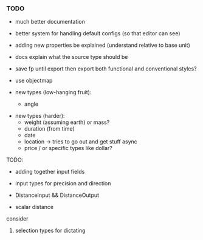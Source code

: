 ### TODO

- much better documentation
- better system for handling default configs (so that editor can see)
- adding new properties be explained (understand relative to base unit)
- docs explain what the source type should be
- save fp until export then export both functional and conventional styles?
- use objectmap

- new types (low-hanging fruit):
  - angle

* new types (harder):
  - weight (assuming earth) or mass?
  - duration (from time)
  - date
  - location -> tries to go out and get stuff async
  - price / or specific types like dollar?

TODO:

- adding together input fields
- input types for precision and direction
- DistanceInput && DistanceOutput

- scalar distance

consider

1. selection types for dictating
